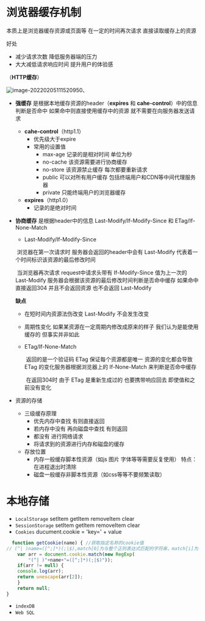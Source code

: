 # 浏览器缓存机制

本质上是浏览器缓存资源或页面等 在一定的时间再次请求 直接读取缓存上的资源

好处

- 减少请求次数 降低服务器端的压力
- 大大减低请求响应时间 提升用户的体验感 



（**HTTP缓存**）

<img src="C:\Users\pc\AppData\Roaming\Typora\typora-user-images\image-20220205111520950.png" alt="image-20220205111520950"  />、

- **强缓存**	是根据本地缓存资源的header（**expires** 和 **cahe-control**）中的信息判断是否命中 如果命中则直接使用缓存中的资源 就不需要在向服务器发送请求

  - **cahe-control**（http1.1）
    - 优先级大于expire
    - 常用的设置值
      - max-age      记录的是相对时间 单位为秒
      - no-cache     该资源需要进行协商缓存
      - no-store      该资源禁止缓存 每次都要重新请求
      - public          可以对所有用户缓存 包括终端用户和CDN等中间代理服务器
      - private        只能终端用户的浏览器缓存
  - **expires**（http1.0）
    - 记录的是绝对时间

- **协商缓存** 是根据header中的信息 Last-Modify/If-Modify-Since 和 ETag/If-None-Match

  -  Last-Modify/If-Modify-Since

    ​	浏览器在第一次请求时 服务器会返回的header中会有 Last-Modify 代表着一个时间标识该资源的最后修改时间

    ​	当浏览器再次请求 request中请求头带有 If-Modify-Since 值为上一次的Last-Modify 服务器会根据该资源的最后修改时间判断是否命中缓存 如果命中直接返回304 并且不会返回资源 也不会返回 Last-Modify

    **缺点**

    - 在短时间内资源法伤改变  Last-Modify 不会发生改变
    - 周期性变化 如果某资源在一定周期内修改成原来的样子 我们认为是能使用缓存的 但事实并非如此

  - ETag/If-None-Match

    ​	返回的是一个验证码  ETag  保证每个资源都是唯一 资源的变化都会导致 ETag 的变化服务器根据浏览器上的 If-None-Match 来判断是否命中缓存

    ​	在返回304时 由于 ETag 是重新生成过的 也要携带响应回去 即使值和之前没有变化

- 资源的存储

  - 三级缓存原理
    - 优先内存中查找 有则直接返回
    - 若内存中没有 再向磁盘中查找 有则返回
    - 都没有 进行网络请求
    - 将请求到的资源进行内存和磁盘的缓存
  - 存放位置
    - 内存一般缓存脚本性资源（如js 图片 字体等等需要反复使用） 特点：在进程退出时清除
    - 磁盘一般缓存非脚本性资源（如css等等不要频繁读取）

# 本地存储

- `LocalStorage` setItem getItem removeItem clear
- `SessionStorage` setItem getItem removeItem clear
-  `Cookies` ducument.cookie = 'key=' + value

```javascript
  function getCookie(name) { //获取指定名称的cookie值
// (^| )name=([^;]*)(;|$),match[0]为与整个正则表达式匹配的字符串，match[i]为正则表达式捕获数组相匹配的数组；
    var arr = document.cookie.match(new RegExp(
        "(^| )"+name+"=([^;]*)(;|$)"));
    if(arr != null) {
    console.log(arr);
    return unescape(arr[2]);
    }
    return null;
}
```



- `indexDB`
- `Web SQL`